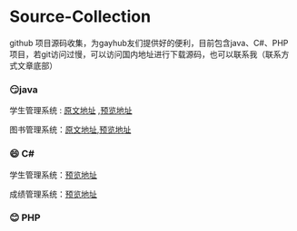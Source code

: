 # Source-Collection

github 项目源码收集，为gayhub友们提供好的便利，目前包含java、C#、PHP项目，若git访问过慢，可以访问国内地址进行下载源码，也可以联系我（联系方式文章底部）

### :smirk:  ​java

学生管理系统 : [原文地址](https://github.com/bojiangzhou/lyyzoo-ssms) ,[预览地址]( https://blog.csdn.net/robot_sh/article/details/103707016 )

图书管理系统：[原文地址]( https://github.com/withstars/Books-Management-System ),[预览地址]( https://blog.csdn.net/robot_sh/article/details/105755377 )

### :smile:  C#

学生管理系统：[预览地址]( https://blog.csdn.net/robot_sh/article/details/80991294 )

成绩管理系统：[预览地址]( https://blog.csdn.net/robot_sh/article/details/103537729 )



### :blush:  PHP



